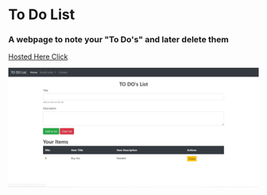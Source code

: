 
# To Do List
### A webpage to note your "To Do's" and later delete them  
[Hosted Here Click](https://prashant54singh.github.io/To-Do-List/) 

![local](https://github.com/prashant54singh/To-Do-List/blob/main/Screenshot%202022-09-03%20174024.jpg?raw=true)
